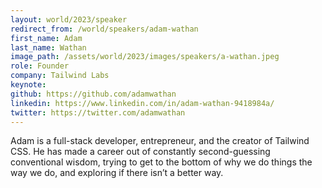 ```yaml
---
layout: world/2023/speaker
redirect_from: /world/speakers/adam-wathan
first_name: Adam
last_name: Wathan
image_path: /assets/world/2023/images/speakers/a-wathan.jpeg
role: Founder
company: Tailwind Labs
keynote:
github: https://github.com/adamwathan
linkedin: https://www.linkedin.com/in/adam-wathan-9418984a/
twitter: https://twitter.com/adamwathan
---
```


Adam is a full-stack developer, entrepreneur, and the creator of Tailwind CSS. He has made a career out of constantly second-guessing conventional wisdom, trying to get to the bottom of why we do things the way we do, and exploring if there isn’t a better way.
